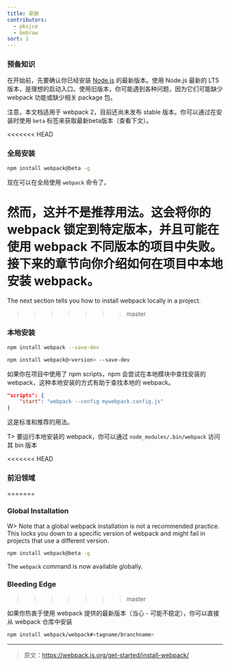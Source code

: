 ```yaml
---
title: 安装
contributors:
  - pksjce
  - bebraw
sort: 1
---
```


### 预备知识

在开始前，先要确认你已经安装 [Node.js](https://nodejs.org/en/) 的最新版本。使用 Node.js 最新的 LTS 版本，是理想的启动入口。使用旧版本，你可能遇到各种问题，因为它们可能缺少 webpack 功能或缺少相关 package 包。

注意，本文档适用于 webpack 2，目前还尚未发布 stable 版本。你可以通过在安装时使用 ` beta ` 标签来获取最新beta版本（查看下文）。

<<<<<<< HEAD
### 全局安装

``` bash
npm install webpack@beta -g
```

现在可以在全局使用 `webpack` 命令了。

然而，这并不是推荐用法。这会将你的 webpack 锁定到特定版本，并且可能在使用 webpack 不同版本的项目中失败。接下来的章节向你介绍如何在项目中本地安装 webpack。
=======
The next section tells you how to install webpack locally in a project.
>>>>>>> master

### 本地安装

``` bash
npm install webpack --save-dev

npm install webpack@<version> --save-dev
```

如果你在项目中使用了 npm scripts，npm 会尝试在本地模块中查找安装的 webpack，这种本地安装的方式有助于查找本地的 webpack。

```json
"scripts": {
	"start": "webpack --config mywebpack.config.js"
}
```

这是标准和推荐的用法。

T> 要运行本地安装的 webpack，你可以通过 `node_modules/.bin/webpack` 访问其 bin 版本


<<<<<<< HEAD
### 前沿领域
=======
### Global Installation

W> Note that a global webpack installation is not a recommended practice. This locks you down to a specific version of webpack and might fail in projects that use a different version.

``` bash
npm install webpack@beta -g
```

The `webpack` command is now available globally.


### Bleeding Edge
>>>>>>> master

如果你热衷于使用 webpack 提供的最新版本（当心 - 可能不稳定），你可以直接从 webpack 仓库中安装

``` bash
npm install webpack/webpack#<tagname/branchname>
```

***

> 原文：https://webpack.js.org/get-started/install-webpack/